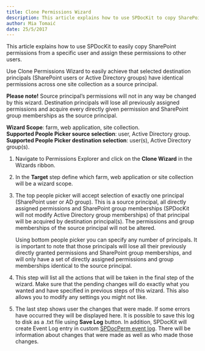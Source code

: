 ```yaml
---
title: Clone Permissions Wizard
description: This article explains how to use SPDocKit to copy SharePoint permissions from a specific user and assign these permissions to other users.
author: Mia Tomaić
date: 25/5/2017
---
```


This article explains how to use SPDocKit to easily copy SharePoint permissions from a specific user and assign these permissions to other users.

Use Clone Permissions Wizard to easily achieve that selected destination principals (SharePoint users or Active Directory groups) have identical permissions across one site collection as a source principal.

**Please note!** Source principal’s permissions will not in any way be changed by this wizard. Destination principals will lose all previously assigned permissions and acquire every directly given permission and SharePoint group memberships as the source principal.

**Wizard Scope**: farm, web application, site collection.  
**Supported People Picker source selection**: user, Active Directory group.  
**Supported People Picker destination selection**: user(s), Active Directory group(s).

1.  Navigate to Permissions Explorer and click on the **Clone Wizard** in the Wizards ribbon.

2. In the **Target** step define which farm, web application or site collection will be a wizard scope. 

3. The top people picker will accept selection of exactly one principal (SharePoint user or AD group). This is a source principal, all directly assigned permissions and SharePoint group memberships (SPDocKit will not modify  Active Directory group memberships) of that principal will be acquired by destination principal(s). The permissions and group memberships of the source principal will not be altered.

    Using bottom people picker you can specify any number of principals. It is important to note that those principals will lose all their previously directly granted permissions and SharePoint group memberships, and will only have a set of directly assigned permissions and group memberships identical to the source principal.

4. This step will list all the actions that will be taken in the final step of the wizard. Make sure that the pending changes will do exactly what you wanted and have specified in previous steps of this wizard. This also allows you to modify any settings you might not like.

5. The last step shows user the changes that were made. If some errors have occurred they will be displayed here. It is possible to save this log to disk as a .txt file using **Save Log** button. In addition, SPDocKit will create Event Log entry in custom [SPDocPerm event log](#internal/permission-management/spdockit-permission-management-event-log). There will be information about changes that were made as well as who made those changes.
